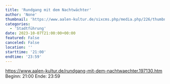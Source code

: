```yaml
---
title: 'Rundgang mit dem Nachtwächter'
author: 'None'
thumbnail: 'https://www.aalen-kultur.de/sixcms.php/media.php/226/thumbnails/3%20Aalen%20-%20Nachtw%C3%A4chter%20%28c%29%20%20Andreas%20Wegelin.jpg.601460.jpg'
categories:
  - 'Stadtführung'
date: 2023-10-07T21:00:00+00:00
featured: False
canceled: False
location: ''
starttime: '21:00'
endtime: '23:59'
---
```

https://www.aalen-kultur.de/rundgang-mit-dem-nachtwaechter.197130.htm
Beginn: 21:00
 Ende: 23:59